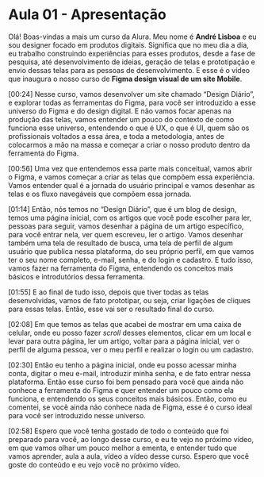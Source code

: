 # Aula 01 - Apresentação

Olá! Boas-vindas a mais um curso da Alura. Meu nome é **André Lisboa** e eu sou designer focado em produtos digitais. Significa que no meu dia a dia, eu trabalho construindo experiências para esses produtos, desde a fase de pesquisa, até desenvolvimento de ideias, geração de telas e prototipação e envio dessas telas para as pessoas de desenvolvimento. E esse é o vídeo que inaugura o nosso curso de **Figma design visual de um site Mobile**.

[00:24] Nesse curso, vamos desenvolver um site chamado “Design Diário”, e explorar todas as ferramentas do Figma, para você ser introduzido a esse universo do Figma e do design digital. E não vamos focar apenas na produção das telas, vamos entender um pouco do contexto de como funciona esse universo, entendendo o que é UX, o que é UI, quem são os profissionais voltados a essa área, e toda a metodologia, antes de colocarmos a mão na massa e começar a criar o nosso produto dentro da ferramenta do Figma.

[00:56] Uma vez que entendemos essa parte mais conceitual, vamos abrir o Figma, e vamos começar a criar as telas que compõem essa experiência. Vamos entender qual é a jornada do usuário principal e vamos desenhar as telas e os fluxo navegáveis que compõem essa jornada.

[01:14] Então, nós temos no “Design Diário”, que é um blog de design, temos uma página inicial, com os artigos que você pode escolher para ler, pessoas para seguir, vamos desenhar a página de um artigo específico, para você entrar nela, ver quem escreveu, ler o artigo. Vamos desenhar também uma tela de resultado de busca, uma tela de perfil de algum usuário que publica nessa plataforma, do seu próprio perfil, em que vamos ter o seu nome completo, e-mail, senha, e do login e cadastro. E tudo isso, vamos fazer na ferramenta do Figma, entendendo os conceitos mais básicos e introdutórios dessa ferramenta.

[01:55] E ao final de tudo isso, depois que tiver todas as telas desenvolvidas, vamos de fato prototipar, ou seja, criar ligações de cliques para essas telas. Então, esse vai ser o resultado final do curso.

[02:08] Em que temos as telas que acabei de mostrar em uma caixa de celular, onde eu posso fazer *scroll* desses elementos, clicar em um local e levar para outra página, ler um artigo, voltar para a página inicial, ver o perfil de alguma pessoa, ver o meu perfil e realizar o login ou um cadastro.

[02:30] Então eu tenho a página inicial, onde eu posso acessar minha conta, digitar o meu e-mail, introduzir minha senha, e de fato entrar nessa plataforma. Então esse curso foi bem pensado para você que ainda não conhece a ferramenta do Figma e quer entender um pouco como ela funciona, e entendendo os seus conceitos mais básicos. Então, como eu comentei, se você ainda não conhece nada de Figma, esse é o curso ideal para você ser introduzido nesse universo.

[02:58] Espero que você tenha gostado de todo o conteúdo que foi preparado para você, ao longo desse curso, e eu te vejo no próximo vídeo, em que vamos olhar um pouco melhor a ementa, e entender tudo que vamos aprender, aula a aula, vídeo a vídeo desse curso. Espero que você goste do conteúdo e eu vejo você no próximo vídeo.